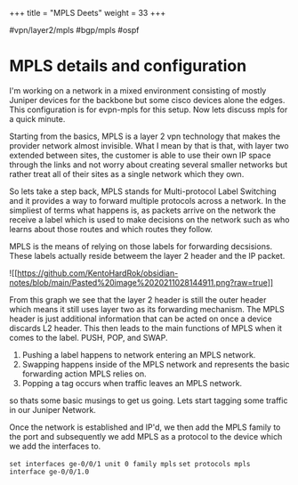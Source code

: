 +++
title = "MPLS Deets"
weight = 33
+++


#vpn/layer2/mpls #bgp/mpls #ospf 

# MPLS details and configuration

I'm working on a network in a mixed environment consisting of mostly Juniper devices for the backbone but some cisco devices alone the edges. This configuration is for evpn-mpls for this setup. Now lets discuss mpls for a quick minute.

Starting from the basics, MPLS is a layer 2 vpn technology that makes the provider network almost invisible. What I mean by that is that, with layer two extended between sites, the customer is able to use their own IP space through the links and not worry about creating several smaller networks but rather treat all of their sites as a single network which they own.

So lets take a step back, MPLS stands for Multi-protocol Label Switching and it provides a way to forward multiple protocols across a network. In the simpliest of terms what happens is, as packets arrive on the network the receive a label which is used to make decisions on the network such as who learns about those routes and which routes they follow. 

MPLS is the means of relying on those labels for forwarding decsisions. These labels actually reside betweem the layer 2 header and the IP packet. 

![[https://github.com/KentoHardRok/obsidian-notes/blob/main/Pasted%20image%2020211028144911.png?raw=true]]

From this graph we see that the layer 2 header is still the outer header which means it still uses layer two as its forwarding mechanism. The MPLS header is just additional information that can be acted on once a device discards L2 header. This then leads to the main functions of MPLS when it comes to the label. PUSH, POP, and SWAP. 

1. Pushing a label happens to network entering an MPLS network.
2. Swapping happens inside of the MPLS network and represents the basic forwarding action MPLS relies on. 
3. Popping a tag occurs when traffic leaves an MPLS network.

so thats some basic musings to get us going. Lets start tagging some traffic in our Juniper Network.

Once the network is established and IP'd, we then add the MPLS family to the port and subsequently we add MPLS as a protocol to the device which we add the interfaces to.

`set interfaces ge-0/0/1 unit 0 family mpls`
`set protocols mpls interface ge-0/0/1.0`


